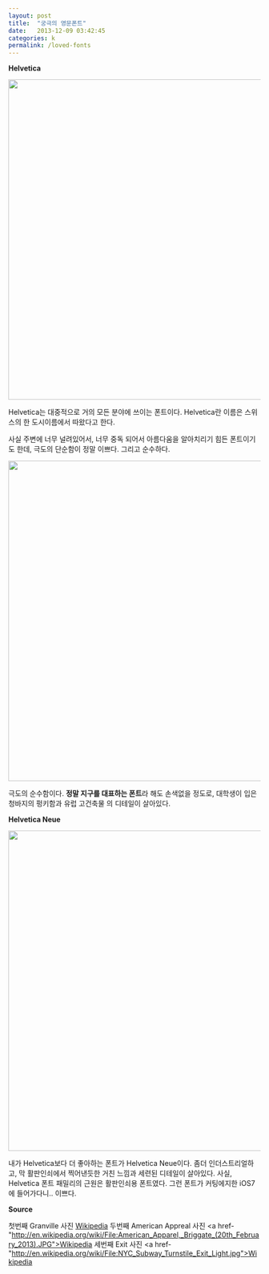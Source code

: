 ```yaml
---
layout: post
title:  "궁극의 영문폰트"
date:   2013-12-09 03:42:45
categories: k
permalink: /loved-fonts
---
```


**Helvetica**

<img src="http://farm8.staticflickr.com/7308/11274951914_2f20cbb16d_o.jpg" width="640" style="margin: 0 auto;">

Helvetica는 대중적으로 거의 모든 분야에 쓰이는 폰트이다. Helvetica란 이름은 스위스의 한 도시이름에서 따왔다고 한다.

사실 주변에 너무 널려있어서, 너무 중독 되어서 아름다움을 알아치리기 힘든 폰트이기도 한데, 극도의 단순함이 정말 이쁘다. 
그리고 순수하다.

<img src="http://farm4.staticflickr.com/3749/11275096634_179e647516_z.jpg" width="640" style="margin: 0 auto;">

극도의 순수함이다. **정말 지구를 대표하는 폰트**라 해도 손색없을 정도로, 대학생이 입은 청바지의 펑키함과 유럽 고건축물 
의 디테일이 살아있다.

**Helvetica Neue**

<img src="http://farm8.staticflickr.com/7452/11274685415_ec4317d496_o.jpg" width="640" style="margin: 0 auto;">

내가 Helvetica보다 더 좋아하는 폰트가 Helvetica Neue이다. 좀더 인더스트리얼하고, 막 활판인쇠에서 찍어낸듯한 거친 느낌과
세련된 디테일이 살아있다. 사실, Helvetica 폰트 패밀리의 근원은 활판인쇠용 폰트였다. 그런 폰트가 커팅에지한 iOS7에 들어가다니.. 이쁘다.



**Source**

첫번째 Granville 사진 <a href="http://en.wikipedia.org/wiki/File:Granville_CTA_sign.jpg">Wikipedia</a>
두번째 American Appreal 사진 <a href-"http://en.wikipedia.org/wiki/File:American_Apparel,_Briggate_(20th_February_2013).JPG">Wikipedia</a>
세번째 Exit 사진 <a href-"http://en.wikipedia.org/wiki/File:NYC_Subway_Turnstile_Exit_Light.jpg">Wikipedia</a>
